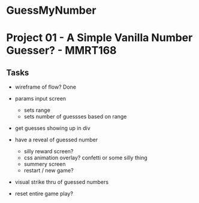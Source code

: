 # GuessMyNumber
# Project 01 - A Simple Vanilla Number Guesser? - MMRT168

## Tasks
* wireframe of flow? Done
* params input screen 
    * sets range
    * sets number of guessses based on range
* get guesses showing up in div
* have a reveal of guessed number
    * silly reward screen? 
    * css animation overlay? confetti or some silly thing
    * summery screen 
    * restart / new game?
* visual strike thru of guessed numbers 

* reset entire game play?

